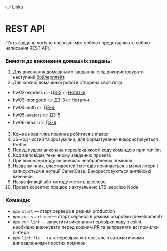 👉 [Links](./homework/Links.md)

# REST API

П'ять завдань логічно пов'язані між собою і представляють собою написання REST
API.

### Вимоги до виконання домашніх завдань:

1. Для виконання домашнього завдання, слід використовувати наступний
   [бойлерплейт](https://github.com/goitacademy/nodejs-homework-template).
2. Для кожної домашньої роботи створена своя гілка:

- hw02-express 👉 [ДЗ-2](./homework/homework-02/README.ua.md)
  👉[Нотатки](./homework/homework-02/README.info.md)
- hw03-mongodb 👉 [ДЗ-3](./homework/homework-03/README.ua.md)
  👉[Нотатки](./homework/homework-03/README.info.md)
- hw04-auth 👉 [ДЗ-4](./homework/homework-04/README.ua.md)
- hw05-avatars 👉 [ДЗ-5](./homework/homework-05/README.ua.md)
- hw06-email 👉 [ДЗ-6](./homework/homework-06/README.ua.md)

3. Кожна нова гілка повинна робитися з master
4. JS-код чистий та зрозумілий, для форматування використовується Prettier
5. Перед пушем виконана перевірка якості коду командою npm run lint
6. Код відповідає технічному завданню проекта
7. При виконанні коду не виникає необроблених помилок
8. Назва змінних, властивостей і методів починається з малої літери і
   записуються в нотації CamelCase. Використовуються англійські іменники
9. Назва функції або методу містить дієслово
10. Проект коректно працює з актуальною LTS-версією Node

### Команди:

- `npm start` &mdash; старт сервера в режимі production
- `npm run start:dev` &mdash; старт сервера в режимі розробки (development)
- `npm run lint` &mdash; запустити виконання перевірки коду з eslint, необхідно
  виконувати перед кожним PR та виправляти всі помилки лінтера
- `npm lint:fix` &mdash; та ж перевірка лінтера, але з автоматичними
  виправленнями простих помилок
